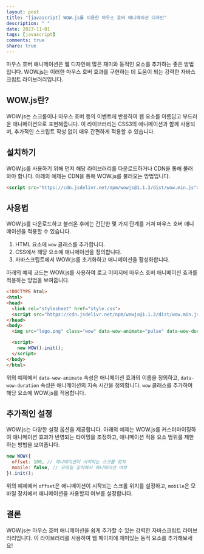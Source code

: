 ```yaml
---
layout: post
title: "[javascript] WOW.js를 이용한 마우스 호버 애니메이션 디자인"
description: " "
date: 2023-11-01
tags: [javascript]
comments: true
share: true
---
```


마우스 호버 애니메이션은 웹 디자인에 많은 재미와 동적인 요소를 추가하는 좋은 방법입니다. WOW.js는 이러한 마우스 호버 효과를 구현하는 데 도움이 되는 강력한 자바스크립트 라이브러리입니다.

## WOW.js란?

WOW.js는 스크롤이나 마우스 호버 등의 이벤트에 반응하여 웹 요소를 아름답고 부드러운 애니메이션으로 표현해줍니다. 이 라이브러리는 CSS3의 애니메이션과 함께 사용되며, 추가적인 스크립트 작성 없이 매우 간편하게 적용할 수 있습니다.

## 설치하기

WOW.js를 사용하기 위해 먼저 해당 라이브러리를 다운로드하거나 CDN을 통해 불러와야 합니다. 아래의 예제는 CDN을 통해 WOW.js를 불러오는 방법입니다.

```html
<script src="https://cdn.jsdelivr.net/npm/wowjs@1.1.3/dist/wow.min.js"></script>
```

## 사용법

WOW.js를 다운로드하고 불러온 후에는 간단한 몇 가지 단계를 거쳐 마우스 호버 애니메이션을 적용할 수 있습니다.

1. HTML 요소에 `wow` 클래스를 추가합니다.
2. CSS에서 해당 요소에 애니메이션을 정의합니다.
3. 자바스크립트에서 WOW.js를 초기화하고 애니메이션을 활성화합니다.

아래의 예제 코드는 WOW.js를 사용하여 로고 이미지에 마우스 호버 애니메이션 효과를 적용하는 방법을 보여줍니다.

```html
<!DOCTYPE html>
<html>
<head>
  <link rel="stylesheet" href="style.css">
  <script src="https://cdn.jsdelivr.net/npm/wowjs@1.1.3/dist/wow.min.js"></script>
</head>
<body>
  <img src="logo.png" class="wow" data-wow-animate="pulse" data-wow-duration="2s">

  <script>
    new WOW().init();
  </script>
</body>
</html>
```

위의 예제에서 `data-wow-animate` 속성은 애니메이션 효과의 이름을 정의하고, `data-wow-duration` 속성은 애니메이션의 지속 시간을 정의합니다. `wow` 클래스를 추가하여 해당 요소에 WOW.js를 적용합니다.

## 추가적인 설정

WOW.js는 다양한 설정 옵션을 제공합니다. 아래의 예제는 WOW.js를 커스터마이징하여 애니메이션 효과가 반영되는 타이밍을 조정하고, 애니메이션 적용 요소 범위를 제한하는 방법을 보여줍니다.

```javascript
new WOW({
  offset: 100, // 애니메이션이 시작되는 스크롤 위치
  mobile: false, // 모바일 장치에서 애니메이션 여부
}).init();
```

위의 예제에서 `offset`은 애니메이션이 시작되는 스크롤 위치를 설정하고, `mobile`은 모바일 장치에서 애니메이션을 사용할지 여부를 설정합니다. 

## 결론

WOW.js는 마우스 호버 애니메이션을 쉽게 추가할 수 있는 강력한 자바스크립트 라이브러리입니다. 이 라이브러리를 사용하여 웹 페이지에 재미있는 동적 요소를 추가해보세요!